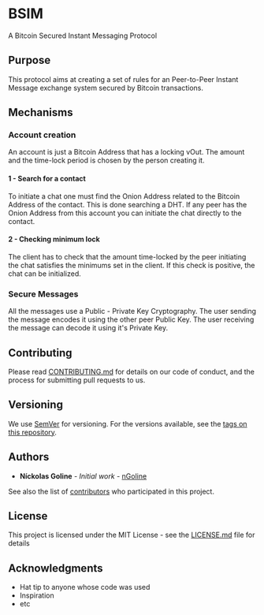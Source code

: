 # BSIM

A Bitcoin Secured Instant Messaging Protocol

## Purpose

This protocol aims at creating a set of rules for an Peer-to-Peer Instant Message exchange system secured by Bitcoin transactions.

## Mechanisms

### Account creation

An account is just a Bitcoin Address that has a locking vOut.
The amount and the time-lock period is chosen by the person creating it.

#### 1 - Search for a contact

To initiate a chat one must find the Onion Address related to the Bitcoin Address of the contact. This is done searching a DHT.
If any peer has the Onion Address from this account you can initiate the chat directly to the contact.

#### 2 - Checking minimum lock

The client has to check that the amount time-locked by the peer initiating the chat satisfies the minimums set in the client.
If this check is positive, the chat can be initialized.

### Secure Messages

All the messages use a Public - Private Key Cryptography. The user sending the message encodes it using the other peer Public Key. The user receiving the message can decode it using it's Private Key.

## Contributing

Please read [CONTRIBUTING.md](https://gist.github.com/PurpleBooth/b24679402957c63ec426) for details on our code of conduct, and the process for submitting pull requests to us.

## Versioning

We use [SemVer](http://semver.org/) for versioning. For the versions available, see the [tags on this repository](https://github.com/ipms-io/bsim/tags).

## Authors

* **Níckolas Goline** - *Initial work* - [nGoline](https://github.com/nGoline)

See also the list of [contributors](https://github.com/ipms-io/bsim/contributors) who participated in this project.

## License

This project is licensed under the MIT License - see the [LICENSE.md](LICENSE.md) file for details

## Acknowledgments

* Hat tip to anyone whose code was used
* Inspiration
* etc
